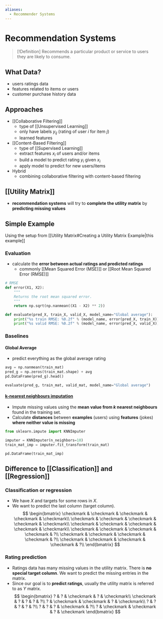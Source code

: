 ```yaml
---
aliases:
  - Recommender Systems
---
```

# Recommendation Systems
> [!Definition]
> Recommends a particular product or service to users they are likely to consume.

## What Data?
- users ratings data
- features related to items or users
- customer purchase history data
## Approaches
- [[Collaborative Filtering]]
	- type of [[Unsupervised Learning]]
	- only have labels $y_{ij}$ (rating of user $i$ for item $j$)
	- learned features
- [[Content-Based Filtering]]
	- type of [[Supervised Learning]]
	- extract features $x_i$ of users and/or items
	- build a model to predict rating $y_i$ given $x_i$
	- apply model to predict for new users/items
- Hybrid
	- combining collaborative filtering with content-based filtering
## [[Utility Matrix]]
- **recommendation systems** will try to **complete the utility matrix** by **predicting missing values**
## Simple Example
Using the setup from [[Utility Matrix#Creating a Utility Matrix Example|this example]]
### Evaluation
- calculate the **error between actual ratings and predicted ratings**
	- commonly [[Mean Squared Error (MSE)]] or [[Root Mean Squared Error (RMSE)]]
```python
# RMSE
def error(X1, X2):
    """
    Returns the root mean squared error.
    """
    return np.sqrt(np.nanmean((X1 - X2) ** 2))

def evaluate(pred_X, train_X, valid_X, model_name="Global average"):
    print("%s train RMSE: %0.2f" % (model_name, error(pred_X, train_X)))
    print("%s valid RMSE: %0.2f" % (model_name, error(pred_X, valid_X)))
```
### Baselines
#### Global Average
- predict everything as the global average rating
```python
avg = np.nanmean(train_mat)
pred_g = np.zeros(train_mat.shape) + avg
pd.DataFrame(pred_g).head()

evaluate(pred_g, train_mat, valid_mat, model_name="Global average")
```
#### [k-nearest neighbours imputation](https://scikit-learn.org/stable/modules/generated/sklearn.impute.KNNImputer.html)
- Impute missing values using the **mean value from $k$ nearest neighbours** found in the training set. 
- Calculate **distances** between **examples** (users) using **features** (jokes) **where neither value is missing**
```python
from sklearn.impute import KNNImputer

imputer = KNNImputer(n_neighbors=10)
train_mat_imp = imputer.fit_transform(train_mat)

pd.DataFrame(train_mat_imp)
```

## Difference to [[Classification]] and [[Regression]]
### Classification or regression
- We have $X$ and targets for some rows in $X$. 
- We want to predict the last column (target column).  
$$
\begin{bmatrix} 
\checkmark & \checkmark & \checkmark  & \checkmark & \checkmark\\
\checkmark & \checkmark & \checkmark  & \checkmark & \checkmark\\
\checkmark & \checkmark & \checkmark  & \checkmark & \checkmark\\
\checkmark & \checkmark & \checkmark  & \checkmark & ?\\
\checkmark & \checkmark & \checkmark  & \checkmark & ?\\
\checkmark & \checkmark & \checkmark  & \checkmark & ?\\
\end{bmatrix}
$$
### Rating prediction 
- Ratings data has many missing values in the utility matrix. There is **no special target column**. We want to predict the missing entries in the matrix. 
- Since our goal is to **predict ratings**, usually the utility matrix is referred to as $Y$ matrix. 
$$
\begin{bmatrix} 
? & ? & \checkmark  & ? & \checkmark\\
\checkmark & ? & ?  & ? & ?\\
? & \checkmark & \checkmark  & ? & \checkmark\\
? & ? & ?  & ? & ?\\
? & ? & ? & \checkmark & ?\\
? & \checkmark & \checkmark  & ? & \checkmark
\end{bmatrix}
$$

